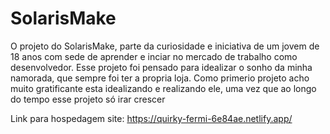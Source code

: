 # SolarisMake 
O projeto do SolarisMake, parte da curiosidade e iniciativa de um jovem de 18 anos com sede de aprender e inciar no mercado de trabalho como 
desenvolvedor.
Esse projeto foi pensado para idealizar o sonho da minha namorada, que sempre foi ter a propria loja.
Como primerio projeto acho muito gratificante esta idealizando e realizando ele, uma vez que ao longo do tempo esse projeto só irar crescer

Link para hospedagem site:
https://quirky-fermi-6e84ae.netlify.app/
